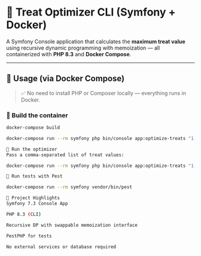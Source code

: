 # 🧮 Treat Optimizer CLI (Symfony + Docker)

A Symfony Console application that calculates the **maximum treat value** using recursive dynamic programming with memoization — all containerized with **PHP 8.3** and **Docker Compose**.

---

## 🚀 Usage (via Docker Compose)

> ✅ No need to install PHP or Composer locally — everything runs in Docker.

### 🔧 Build the container

```bash
docker-compose build

docker-compose run --rm symfony php bin/console app:optimize-treats "1,2,3,4"

🧮 Run the optimizer
Pass a comma-separated list of treat values:

docker-compose run --rm symfony php bin/console app:optimize-treats "1,2,3,4"

🧪 Run tests with Pest

docker-compose run --rm symfony vendor/bin/pest

📁 Project Highlights
Symfony 7.3 Console App

PHP 8.3 (CLI)

Recursive DP with swappable memoization interface

PestPHP for tests

No external services or database required
